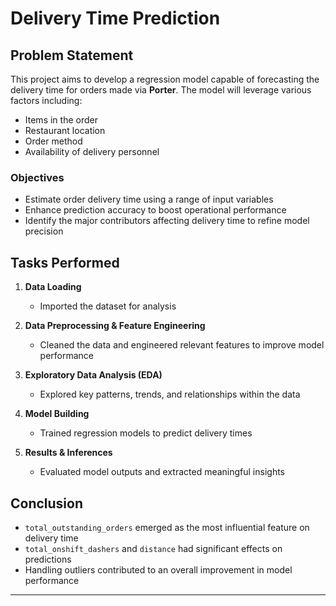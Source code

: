 # Delivery Time Prediction

## Problem Statement

This project aims to develop a regression model capable of forecasting the delivery time for orders made via **Porter**. The model will leverage various factors including:

- Items in the order  
- Restaurant location  
- Order method  
- Availability of delivery personnel  

### Objectives

- Estimate order delivery time using a range of input variables  
- Enhance prediction accuracy to boost operational performance  
- Identify the major contributors affecting delivery time to refine model precision  

## Tasks Performed

1. **Data Loading**  
   - Imported the dataset for analysis

2. **Data Preprocessing & Feature Engineering**  
   - Cleaned the data and engineered relevant features to improve model performance

3. **Exploratory Data Analysis (EDA)**  
   - Explored key patterns, trends, and relationships within the data

4. **Model Building**  
   - Trained regression models to predict delivery times

5. **Results & Inferences**  
   - Evaluated model outputs and extracted meaningful insights

## Conclusion

- `total_outstanding_orders` emerged as the most influential feature on delivery time  
- `total_onshift_dashers` and `distance` had significant effects on predictions  
- Handling outliers contributed to an overall improvement in model performance

---
